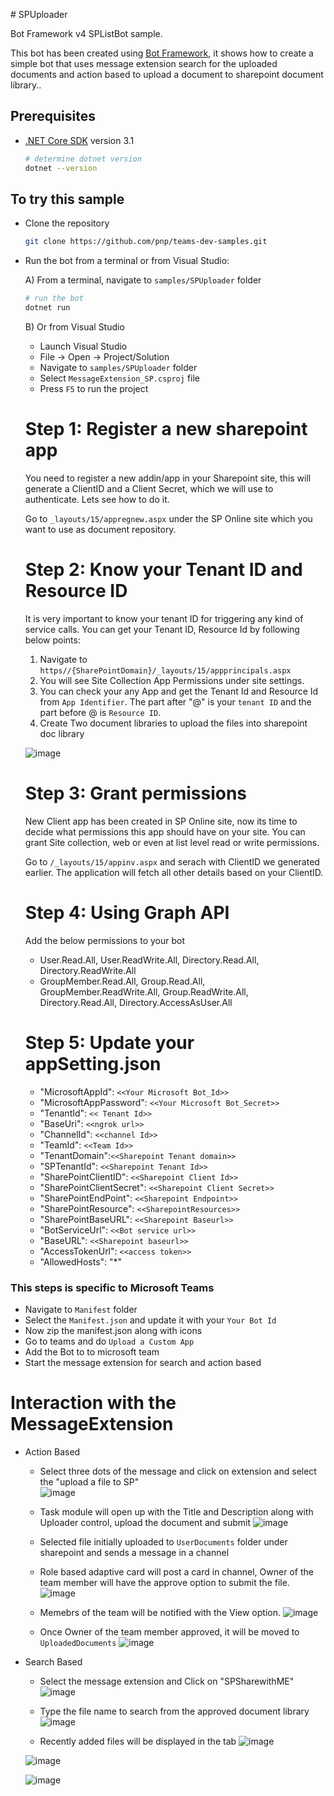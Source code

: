 ﻿﻿﻿# SPUploader

Bot Framework v4 SPListBot sample.

This bot has been created using [Bot Framework](https://dev.botframework.com), it shows how to create a simple bot that uses message extension search for the uploaded documents and action based to upload a document to sharepoint document library..

## Prerequisites

- [.NET Core SDK](https://dotnet.microsoft.com/download) version 3.1

  ```bash
  # determine dotnet version
  dotnet --version
  ```

## To try this sample

- Clone the repository

    ```bash
    git clone https://github.com/pnp/teams-dev-samples.git
    ```

- Run the bot from a terminal or from Visual Studio:

  A) From a terminal, navigate to `samples/SPUploader` folder

  ```bash
  # run the bot
  dotnet run
  ```

  B) Or from Visual Studio

  - Launch Visual Studio
  - File -> Open -> Project/Solution
  - Navigate to `samples/SPUploader` folder
  - Select `MessageExtension_SP.csproj` file
  - Press `F5` to run the project

  # Step 1: Register a new sharepoint app

    You need to register a new addin/app in your Sharepoint site, this will generate a ClientID and a Client Secret,  which we will use to authenticate. Lets see how to do it.

    Go to `_layouts/15/appregnew.aspx` under the SP Online site which you want to use as document repository.

  # Step 2: Know your Tenant ID and Resource ID

    It is very important to know your tenant ID for triggering any kind of service calls.
    You can get your Tenant ID, Resource Id by following below points:
    1. Navigate to `https//{SharePointDomain}/_layouts/15/appprincipals.aspx`
    2. You will see Site Collection App Permissions under site settings.
    3. You can check your any App and get the Tenant Id and Resource Id from `App Identifier`. The   part after "@" is your `tenant ID` and the part before @ is `Resource ID`.
    4. Create Two document libraries to upload the files into sharepoint doc library

    ![image](SPUploader/wwwroot/Images//Capture1.PNG)

    # Step 3: Grant permissions
    New Client app has been created in SP Online site, now its time to decide what permissions this app should have on your site. You can grant Site collection, web or even at       list level read or write permissions.

    Go to `/_layouts/15/appinv.aspx` and serach with ClientID we generated earlier. The application will fetch all other details based on your ClientID.
 
  # Step 4: Using Graph API
    Add the below permissions to your bot
     - User.Read.All, User.ReadWrite.All, Directory.Read.All, Directory.ReadWrite.All
     - GroupMember.Read.All, Group.Read.All, GroupMember.ReadWrite.All, Group.ReadWrite.All, Directory.Read.All, Directory.AccessAsUser.All
  
  # Step 5: Update your appSetting.json
  
   - "MicrosoftAppId": `<<Your Microsoft Bot_Id>>` 
   - "MicrosoftAppPassword": `<<Your Microsoft Bot_Secret>>` 
   - "TenantId": `<< Tenant Id>>`
   - "BaseUri": `<<ngrok url>>`
   - "ChannelId": `<<channel Id>>`
   - "TeamId": `<<Team Id>>`
   - "TenantDomain":`<<Sharepoint Tenant domain>>`
   - "SPTenantId": `<<Sharepoint Tenant Id>>`
   - "SharePointClientID": `<<Sharepoint Client Id>>`
   - "SharePointClientSecret": `<<Sharepoint Client Secret>>`
   - "SharePointEndPoint": `<<Sharepoint Endpoint>>`
   - "SharePointResource": `<<SharepointResources>>`
   - "SharePointBaseURL": `<<Sharepoint Baseurl>>`
   - "BotServiceUrl": `<<Bot service url>>`
   - "BaseURL": `<<Sharepoint baseurl>>`
   - "AccessTokenUrl": `<<access token>>`
   - "AllowedHosts": "*"


### This steps is specific to Microsoft Teams

- Navigate to `Manifest` folder
- Select the `Manifest.json` and update it with your `Your Bot Id`
- Now zip the manifest.json along with icons
- Go to teams and do `Upload a Custom App` 
- Add the Bot to to microsoft team
- Start the message extension for search and action based

# Interaction with the MessageExtension

  - Action Based
       - Select three dots of the message and click on extension and select the "upload a file to SP"       
        ![image](SPUploader/wwwroot/Images/Capture2.PNG)
        
       - Task module will open up with the Title and Description along with Uploader control, upload the document 
         and submit
         ![image](SPUploader/wwwroot/Images/Capture3.PNG)
         
       - Selected file initially uploaded to `UserDocuments` folder under sharepoint and sends a message in a channel 
       
       - Role based adaptive card will post a card in channel, Owner of the team member will have the approve option to 
            submit the file.
            ![image](SPUploader/wwwroot/Images/Capture4.PNG)

       - Memebrs of the team will be notified with the View option.
           ![image](SPUploader/wwwroot/Images/Capture5.PNG)

       - Once Owner of the team member approved, it will be moved to `UploadedDocuments`
            ![image](SPUploader/wwwroot/Images/Capture6.PNG)



   - Search Based
        - Select the message extension and Click on "SPSharewithME"
          ![image](SPUploader/wwwroot/Images/Capture8.PNG)
          
        - Type the file name to search from the approved document library
         ![image](SPUploader/wwwroot/Images/Capture9.PNG)
         
        - Recently added files will be displayed in the tab
        ![image](SPUploader/wwwroot/Images/Capture9.PNG)

        ![image](SPUploader/wwwroot/Images/Capture10.PNG)

        ![image](SPUploader/wwwroot/Images/Capture11.PNG)

 



